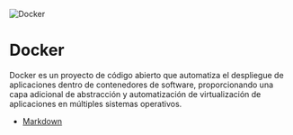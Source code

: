 ![Docker](https://i.imgur.com/pB65gqA.png)
# Docker
Docker es un proyecto de código abierto que automatiza el despliegue de aplicaciones dentro de contenedores de software, proporcionando una capa adicional de abstracción y automatización de virtualización de aplicaciones en múltiples sistemas operativos.​

* [Markdown](https://www.markdownguide.org/basic-syntax/)